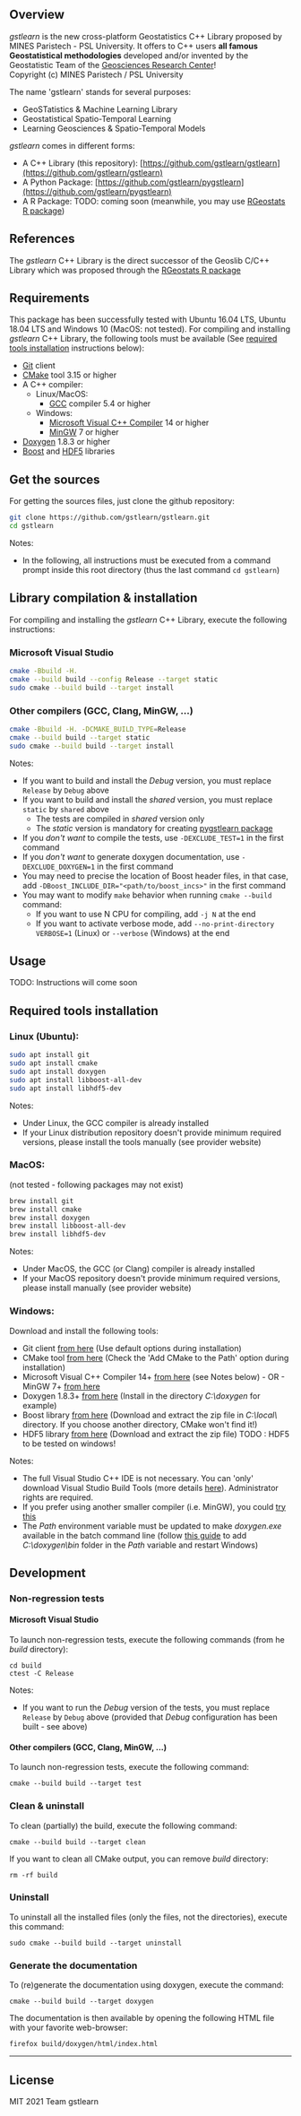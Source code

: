 ## Overview
*gstlearn* is the new cross-platform Geostatistics C++ Library proposed by MINES Paristech - PSL University. It offers to C++ users **all famous Geostatistical methodologies** developed and/or invented by the Geostatistic Team of the [Geosciences Research Center](https://www.geosciences.minesparis.psl.eu/)!<br/>
Copyright (c) MINES Paristech / PSL University

The name 'gstlearn' stands for several purposes:
  * GeoSTatistics & Machine Learning Library
  * Geostatistical Spatio-Temporal Learning
  * Learning Geosciences & Spatio-Temporal Models

*gstlearn* comes in different forms:
  * A C++ Library (this repository): [https://github.com/gstlearn/gstlearn](https://github.com/gstlearn/gstlearn)
  * A Python Package: [https://github.com/gstlearn/pygstlearn](https://github.com/gstlearn/pygstlearn)
  * A R Package: TODO: coming soon (meanwhile, you may use [RGeostats R package](http://cg.ensmp.fr/rgeostats))

## References
The *gstlearn* C++ Library is the direct successor of the Geoslib C/C++ Library which was proposed through the [RGeostats R package](http://cg.ensmp.fr/rgeostats)

## Requirements
This package has been successfully tested with Ubuntu 16.04 LTS, Ubuntu 18.04 LTS and Windows 10 (MacOS: not tested).
For compiling and installing *gstlearn* C++ Library, the following tools must be available (See [required tools installation](#required-tools-installation) instructions below):
  * [Git](https://git-scm.com/downloads) client
  * [CMake](https://cmake.org/download) tool 3.15 or higher
  * A C++ compiler:
    * Linux/MacOS:
      * [GCC](https://gcc.gnu.org) compiler 5.4 or higher
    * Windows:
      * [Microsoft Visual C++ Compiler](https://visualstudio.microsoft.com/visual-cpp-build-tools) 14 or higher
      * [MinGW](https://wiki.python.org/moin/WindowsCompilers#GCC_-_MinGW-w64_.28x86.2C_x64.29) 7 or higher
  * [Doxygen](https://www.doxygen.nl/download.html) 1.8.3 or higher
  * [Boost](https://www.boost.org/users/download) and [HDF5](https://www.hdfgroup.org/solutions/hdf5/) libraries
  
## Get the sources
For getting the sources files, just clone the github repository:

```sh
git clone https://github.com/gstlearn/gstlearn.git
cd gstlearn
```
Notes:
  * In the following, all instructions must be executed from a command prompt inside this root directory (thus the last command `cd gstlearn`)

## Library compilation & installation
For compiling and installing the *gstlearn* C++ Library, execute the following instructions:
### Microsoft Visual Studio
```sh
cmake -Bbuild -H.
cmake --build build --config Release --target static
sudo cmake --build build --target install
```
### Other compilers (GCC, Clang, MinGW, ...)
```sh
cmake -Bbuild -H. -DCMAKE_BUILD_TYPE=Release
cmake --build build --target static
sudo cmake --build build --target install
```
Notes:
  * If you want to build and install the *Debug* version, you must replace `Release` by `Debug` above
  * If you want to build and install the *shared* version, you must replace `static` by `shared` above
    * The tests are compiled in *shared* version only
    * The *static* version is mandatory for creating [pygstlearn package](https://github.com/gstlearn/pygstlearn)
  * If you *don't want* to compile the tests, use `-DEXCLUDE_TEST=1` in the first command
  * If you *don't want* to generate doxygen documentation, use `-DEXCLUDE_DOXYGEN=1` in the first command
  * You may need to precise the location of Boost header files, in that case, add `-DBoost_INCLUDE_DIR="<path/to/boost_incs>"` in the first command
  * You may want to modify `make` behavior when running `cmake --build` command:
    * If you want to use N CPU for compiling, add `-j N` at the end
    * If you want to activate verbose mode, add `--no-print-directory VERBOSE=1` (Linux) or `--verbose` (Windows) at the end

## Usage
TODO: Instructions will come soon

## Required tools installation
### Linux (Ubuntu):
```sh
sudo apt install git
sudo apt install cmake
sudo apt install doxygen
sudo apt install libboost-all-dev
sudo apt install libhdf5-dev
```
Notes:
  * Under Linux, the GCC compiler is already installed
  * If your Linux distribution repository doesn't provide minimum required versions, please install the tools manually (see provider website)

### MacOS:
(not tested - following packages may not exist)
```sh
brew install git
brew install cmake
brew install doxygen
brew install libboost-all-dev
brew install libhdf5-dev

```
Notes:
  * Under MacOS, the GCC (or Clang) compiler is already installed
  * If your MacOS repository doesn't provide minimum required versions, please install manually (see provider website)
  
### Windows:
Download and install the following tools:
  * Git client [from here](https://gitforwindows.org) (Use default options during installation)
  * CMake tool [from here](https://cmake.org/download) (Check the 'Add CMake to the Path' option during installation)
  * Microsoft Visual C++ Compiler 14+ [from here](https://visualstudio.microsoft.com/visual-cpp-build-tools) (see Notes below) - OR - MinGW 7+ [from here](https://www.mingw-w64.org/downloads/)
  * Doxygen 1.8.3+ [from here](https://www.doxygen.nl/download.html) (Install in the directory *C:\\doxygen* for example)
  * Boost library [from here](https://www.boost.org/users/download) (Download and extract the zip file in *C:\\local\\* directory. If you choose another directory, CMake won't find it!)
  * HDF5 library [from here](https://www.hdfgroup.org/downloads/hdf5) (Download and extract the zip file) TODO : HDF5 to be tested on windows!
    
Notes:
  * The full Visual Studio C++ IDE is not necessary. You can 'only' download Visual Studio Build Tools (more details [here](https://stackoverflow.com/a/44398715)). Administrator rights are required.
  * If you prefer using another smaller compiler (i.e. MinGW), you could [try this](https://wiki.python.org/moin/WindowsCompilers#GCC_-_MinGW-w64_.28x86.2C_x64.29)
  * The *Path* environment variable must be updated to make *doxygen.exe* available in the batch command line (follow [this guide](https://stackoverflow.com/questions/44272416/how-to-add-a-folder-to-path-environment-variable-in-windows-10-with-screensho) to add *C:\\doxygen\\bin* folder in the *Path* variable and restart Windows)

## Development
### Non-regression tests
#### Microsoft Visual Studio
To launch non-regression tests, execute the following commands (from he *build* directory):

```
cd build
ctest -C Release
```
Notes:
  * If you want to run the *Debug* version of the tests, you must replace `Release` by `Debug` above (provided that *Debug* configuration has been built - see above)
  
#### Other compilers (GCC, Clang, MinGW, ...)
To launch non-regression tests, execute the following command:

```
cmake --build build --target test
```
### Clean & uninstall
To clean (partially) the build, execute the following command:

```
cmake --build build --target clean
```
If you want to clean all CMake output, you can remove *build* directory:

```
rm -rf build
```

### Uninstall
To uninstall all the installed files (only the files, not the directories), execute this command:

```
sudo cmake --build build --target uninstall
```

### Generate the documentation
To (re)generate the documentation using doxygen, execute the command:

```
cmake --build build --target doxygen
```

The documentation is then available by opening the following HTML file with your favorite web-browser:

```
firefox build/doxygen/html/index.html
```

***

## License
MIT
2021 Team gstlearn
